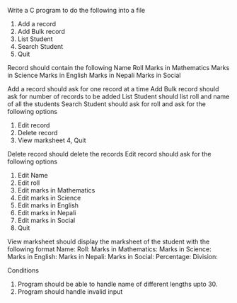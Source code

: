 Write a C program to do the following into a file
1. Add a record
2. Add Bulk record
3. List Student
4. Search Student
5. Quit

Record should contain the following
Name
Roll
Marks in Mathematics
Marks in Science
Marks in English
Marks in Nepali
Marks in Social

Add a record should ask for one record at a time
Add Bulk record should ask for number of records to be added
List Student should list roll and name of all the students
Search Student should ask for roll and ask for the following options
1. Edit record
2. Delete record
3. View marksheet
4, Quit

Delete record should delete the records
Edit record should ask for the following options
1. Edit Name
2. Edit roll
3. Edit marks in Mathematics
4. Edit marks in Science
5. Edit marks in English
6. Edit marks in Nepali
7. Edit marks in Social
8. Quit

View marksheet should display the marksheet of the student with the following format
Name: <Name>
Roll: <Roll>
Marks in Mathematics: <Marks in Mathematics>
Marks in Science: <Marks in Science>
Marks in English: <Marks in English>
Marks in Nepali: <Marks in Nepali>
Marks in Social: <Marks in Social>
Percentage: <Percentage>
Division: <Division>

Conditions
1. Program should be able to handle name of different lengths upto 30.
2. Program should handle invalid input
